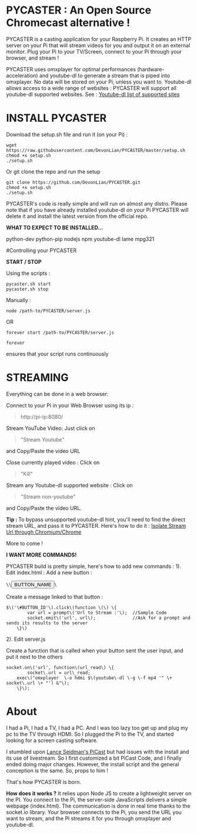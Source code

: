 # PYCASTER : An Open Source Chromecast alternative !

PYCASTER is a casting application for your Raspberry Pi. It creates an HTTP server on your Pi that will stream videos for you and output it on an external monitor. Plug your Pi to your TV/Screen, connect to your Pi through your browser, and stream !

PYCASTER uses omxplayer for optimal performances (hardware-acceleration) and youtube-dl to generate a stream that is piped into omxplayer. No data will be stored on your Pi, unless you want to.
Youtube-dl allows access to a wide range of websites : PYCASTER will support all youtube-dl supported websites. See : <a href="https://rg3.github.io/youtube-dl/supportedsites.html">Youtube-dl list of supported sites</a>

# INSTALL PYCASTER

Download the setup.sh file and run it (on your Pi) :

<pre><code>wget https://raw.githubusercontent.com/DevonLian/PYCASTER/master/setup.sh
chmod +x setup.sh
./setup.sh</code></pre>

Or git clone the repo and run the setup
<pre><code>git clone https://github.com/DevonLian/PYCASTER.git
chmod +x setup.sh
./setup.sh</code></pre>

PYCASTER's code is really simple and will run on almost any distro.
Please note that if you have already installed youtube-dl on your Pi PYCASTER will delete it and install the latest version from the official repo.

<b>WHAT TO EXPECT TO BE INSTALLED...</b>

python-dev python-pip nodejs npm youtube-dl lame mpg321


#Controlling your PYCASTER

<b>START / STOP </b>

Using the scripts :

<pre><code>pycaster.sh start
pycaster.sh stop</code></pre>

Manually :

<pre><code>node /path-to/PYCASTER/server.js</code></pre>

OR

<pre><code>forever start /path-to/PYCASTER/server.js</code></pre>

<pre><code>forever</code></pre> ensures that your script runs continuously

# STREAMING

Everything can be done in a web browser:

Connect to your Pi in your Web Browser using its ip :
<blockquote>http://pi-ip:8080/</blockquote>

Stream YouTube Video: 
Just click on <blockquote>"Stream Youtube"</blockquote> and Copy/Paste the video URL

Close currently played video : 
Click on <blockquote>"Kill"</blockquote>

Stream any Youtube-dl supported website : 
Click on <blockquote>"Stream non-youtube"</blockquote> and Copy/Paste the video URL.

<b> Tip : </b>
To bypass unsupported youtube-dl hint, you'll need to find the direct stream URL, and pass it to PYCASTER. 
Here's how to do it :
<a href="https://gist.github.com/flyswatter/7357098">Isolate Stream Url through Chromium/Chrome</a>

More to come !

<b>I WANT MORE COMMANDS!</b>

PYCASTER build is pretty simple, here's how to add new commands :
1). Edit index.html : 
Add a new button : 
<pre><code>\<p\>\<input type="button" value="BUTTON_NAME" id="BUTTON_ID" />\</p\></pre></code>

Create a message linked to that button :
<pre><code>$\('\#BUTTON_ID'\).click\(function \(\) \{
		var url = prompt\('Url to Stream :'\);  //Sample Code
		socket.emit\('url', url\);              //Ask for a prompt and sends its results to the server
    \}\)</pre></code>
    
2). Edit server.js

Create a function that is called when your button sent the user input, and put it next to the others
<pre><code>socket.on\('url', function\(url_read\) \{
      	socket\.url = url\_read;
	exec\("omxplayer  \-o hdmi $\(youtube\-dl \-g \-f mp4 '" \+ socket\.url \+ "') &"\);
	\}\);</pre></code>
	
# About
 
I had a Pi, I had a TV, I had a PC. And I was too lazy too get up and plug my pc to the TV through HDMI.
So I plugged the Pi to the TV, and started looking for a screen casting software.

I stumbled upon <a href="https://github.com/lanceseidman/PiCAST">Lance Seidman's PiCast</a> but had issues with the install and its use of livestream. So I first customized a bit PiCast Code, and I finally ended doing major changes. However, the install script and the general conception is the same. So, props to him !

That's how PYCASTER is born.

<b> How does it works ?</b>
It relies upon Node JS to create a lightweight server on the PI. You connect to the Pi, the server-side JavaScripts delivers a simple webpage (index.html). The communication is done in real time thanks to the socket.io library.
Your browser connects to the Pi, you send the URL you want to stream, and the Pi streams it for you through omxplayer and youtube-dl.
